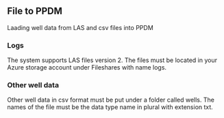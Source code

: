 ﻿## File to PPDM
Laading well data from LAS and csv files into PPDM

### Logs
The system supports LAS files version 2. The files must be located in your Azure storage account under
Fileshares with name logs.

### Other well data
Other well data in csv format must be put under a folder called wells. The names of the file must
be the data type name in plural with extension txt.
